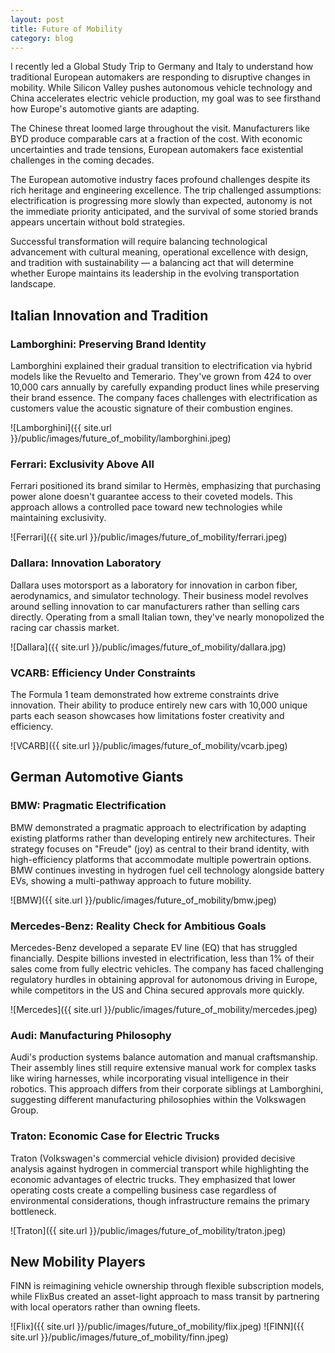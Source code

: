 ```yaml
---
layout: post
title: Future of Mobility
category: blog
---
```


I recently led a Global Study Trip to Germany and Italy to understand how traditional European automakers are responding to disruptive changes in mobility. While Silicon Valley pushes autonomous vehicle technology and China accelerates electric vehicle production, my goal was to see firsthand how Europe's automotive giants are adapting.

The Chinese threat loomed large throughout the visit. Manufacturers like BYD produce comparable cars at a fraction of the cost. With economic uncertainties and trade tensions, European automakers face existential challenges in the coming decades.

The European automotive industry faces profound challenges despite its rich heritage and engineering excellence. The trip challenged assumptions: electrification is progressing more slowly than expected, autonomy is not the immediate priority anticipated, and the survival of some storied brands appears uncertain without bold strategies.

Successful transformation will require balancing technological advancement with cultural meaning, operational excellence with design, and tradition with sustainability — a balancing act that will determine whether Europe maintains its leadership in the evolving transportation landscape.

## Italian Innovation and Tradition

### Lamborghini: Preserving Brand Identity

Lamborghini explained their gradual transition to electrification via hybrid models like the Revuelto and Temerario. They've grown from 424 to over 10,000 cars annually by carefully expanding product lines while preserving their brand essence. The company faces challenges with electrification as customers value the acoustic signature of their combustion engines.

![Lamborghini]({{ site.url }}/public/images/future_of_mobility/lamborghini.jpeg)  

### Ferrari: Exclusivity Above All

Ferrari positioned its brand similar to Hermès, emphasizing that purchasing power alone doesn't guarantee access to their coveted models. This approach allows a controlled pace toward new technologies while maintaining exclusivity.

![Ferrari]({{ site.url }}/public/images/future_of_mobility/ferrari.jpeg)

### Dallara: Innovation Laboratory

Dallara uses motorsport as a laboratory for innovation in carbon fiber, aerodynamics, and simulator technology. Their business model revolves around selling innovation to car manufacturers rather than selling cars directly. Operating from a small Italian town, they've nearly monopolized the racing car chassis market.

![Dallara]({{ site.url }}/public/images/future_of_mobility/dallara.jpg)


### VCARB: Efficiency Under Constraints

The Formula 1 team demonstrated how extreme constraints drive innovation. Their ability to produce entirely new cars with 10,000 unique parts each season showcases how limitations foster creativity and efficiency.

![VCARB]({{ site.url }}/public/images/future_of_mobility/vcarb.jpeg)


## German Automotive Giants

### BMW: Pragmatic Electrification

BMW demonstrated a pragmatic approach to electrification by adapting existing platforms rather than developing entirely new architectures. Their strategy focuses on "Freude" (joy) as central to their brand identity, with high-efficiency platforms that accommodate multiple powertrain options. BMW continues investing in hydrogen fuel cell technology alongside battery EVs, showing a multi-pathway approach to future mobility.

![BMW]({{ site.url }}/public/images/future_of_mobility/bmw.jpeg)


### Mercedes-Benz: Reality Check for Ambitious Goals

Mercedes-Benz developed a separate EV line (EQ) that has struggled financially. Despite billions invested in electrification, less than 1% of their sales come from fully electric vehicles. The company has faced challenging regulatory hurdles in obtaining approval for autonomous driving in Europe, while competitors in the US and China secured approvals more quickly.

![Mercedes]({{ site.url }}/public/images/future_of_mobility/mercedes.jpeg)

### Audi: Manufacturing Philosophy

Audi's production systems balance automation and manual craftsmanship. Their assembly lines still require extensive manual work for complex tasks like wiring harnesses, while incorporating visual intelligence in their robotics. This approach differs from their corporate siblings at Lamborghini, suggesting different manufacturing philosophies within the Volkswagen Group.

### Traton: Economic Case for Electric Trucks

Traton (Volkswagen's commercial vehicle division) provided decisive analysis against hydrogen in commercial transport while highlighting the economic advantages of electric trucks. They emphasized that lower operating costs create a compelling business case regardless of environmental considerations, though infrastructure remains the primary bottleneck.

![Traton]({{ site.url }}/public/images/future_of_mobility/traton.jpeg)


## New Mobility Players

FINN is reimagining vehicle ownership through flexible subscription models, while FlixBus created an asset-light approach to mass transit by partnering with local operators rather than owning fleets.

![Flix]({{ site.url }}/public/images/future_of_mobility/flix.jpeg)
![FINN]({{ site.url }}/public/images/future_of_mobility/finn.jpeg)
